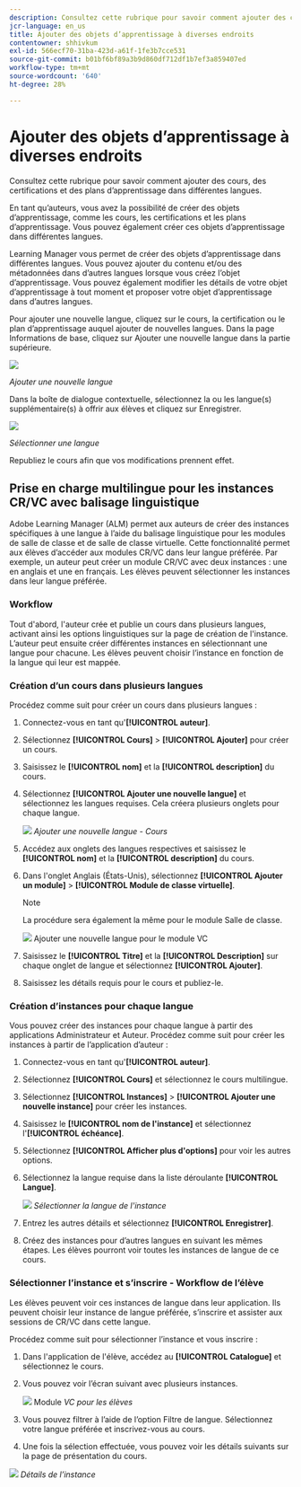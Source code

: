 ```yaml
---
description: Consultez cette rubrique pour savoir comment ajouter des cours, des certifications et des plans d’apprentissage dans différentes langues.
jcr-language: en_us
title: Ajouter des objets d’apprentissage à diverses endroits
contentowner: shhivkum
exl-id: 566ecf70-31ba-423d-a61f-1fe3b7cce531
source-git-commit: b01bf6bf89a3b9d860df712df1b7ef3a859407ed
workflow-type: tm+mt
source-wordcount: '640'
ht-degree: 28%

---
```


# Ajouter des objets d’apprentissage à diverses endroits

Consultez cette rubrique pour savoir comment ajouter des cours, des certifications et des plans d’apprentissage dans différentes langues.

En tant qu’auteurs, vous avez la possibilité de créer des objets d’apprentissage, comme les cours, les certifications et les plans d’apprentissage. Vous pouvez également créer ces objets d’apprentissage dans différentes langues.

Learning Manager vous permet de créer des objets d’apprentissage dans différentes langues. Vous pouvez ajouter du contenu et/ou des métadonnées dans d’autres langues lorsque vous créez l’objet d’apprentissage. Vous pouvez également modifier les détails de votre objet d’apprentissage à tout moment et proposer votre objet d’apprentissage dans d’autres langues.

Pour ajouter une nouvelle langue, cliquez sur le cours, la certification ou le plan d’apprentissage auquel ajouter de nouvelles langues. Dans la page Informations de base, cliquez sur Ajouter une nouvelle langue dans la partie supérieure.

![](assets/addnewlocale.png)

*Ajouter une nouvelle langue*

Dans la boîte de dialogue contextuelle, sélectionnez la ou les langue(s) supplémentaire(s) à offrir aux élèves et cliquez sur Enregistrer.

![](assets/selectlang.png)

*Sélectionner une langue*

Republiez le cours afin que vos modifications prennent effet.

## Prise en charge multilingue pour les instances CR/VC avec balisage linguistique

Adobe Learning Manager (ALM) permet aux auteurs de créer des instances spécifiques à une langue à l’aide du balisage linguistique pour les modules de salle de classe et de salle de classe virtuelle. Cette fonctionnalité permet aux élèves d’accéder aux modules CR/VC dans leur langue préférée. Par exemple, un auteur peut créer un module CR/VC avec deux instances : une en anglais et une en français. Les élèves peuvent sélectionner les instances dans leur langue préférée.

### Workflow

Tout d&#39;abord, l&#39;auteur crée et publie un cours dans plusieurs langues, activant ainsi les options linguistiques sur la page de création de l&#39;instance. L’auteur peut ensuite créer différentes instances en sélectionnant une langue pour chacune. Les élèves peuvent choisir l’instance en fonction de la langue qui leur est mappée.

### Création d’un cours dans plusieurs langues

Procédez comme suit pour créer un cours dans plusieurs langues :

1. Connectez-vous en tant qu&#39;**[!UICONTROL auteur]**.
2. Sélectionnez **[!UICONTROL Cours]** > **[!UICONTROL Ajouter]** pour créer un cours.
3. Saisissez le **[!UICONTROL nom]** et la **[!UICONTROL description]** du cours.
4. Sélectionnez **[!UICONTROL Ajouter une nouvelle langue]** et sélectionnez les langues requises. Cela créera plusieurs onglets pour chaque langue.

   ![](assets/language-tabs.png)
   _Ajouter une nouvelle langue - Cours_
5. Accédez aux onglets des langues respectives et saisissez le **[!UICONTROL nom]** et la **[!UICONTROL description]** du cours.
6. Dans l&#39;onglet Anglais (États-Unis), sélectionnez **[!UICONTROL Ajouter un module]** > **[!UICONTROL Module de classe virtuelle]**.

   >[!NOTE]
   >
   >La procédure sera également la même pour le module Salle de classe.

   ![](assets/vc-page.png)
Ajouter une nouvelle langue pour le module VC

7. Saisissez le **[!UICONTROL Titre]** et la **[!UICONTROL Description]** sur chaque onglet de langue et sélectionnez **[!UICONTROL Ajouter]**.
8. Saisissez les détails requis pour le cours et publiez-le.

### Création d’instances pour chaque langue

Vous pouvez créer des instances pour chaque langue à partir des applications Administrateur et Auteur. Procédez comme suit pour créer les instances à partir de l’application d’auteur :

1. Connectez-vous en tant qu&#39;**[!UICONTROL auteur]**.
2. Sélectionnez **[!UICONTROL Cours]** et sélectionnez le cours multilingue.
3. Sélectionnez **[!UICONTROL Instances]** > **[!UICONTROL Ajouter une nouvelle instance]** pour créer les instances.
4. Saisissez le **[!UICONTROL nom de l&#39;instance]** et sélectionnez l&#39;**[!UICONTROL échéance]**.
5. Sélectionnez **[!UICONTROL Afficher plus d&#39;options]** pour voir les autres options.
6. Sélectionnez la langue requise dans la liste déroulante **[!UICONTROL Langue]**.

   ![](assets/select-language.png)
   _Sélectionner la langue de l&#39;instance_

7. Entrez les autres détails et sélectionnez **[!UICONTROL Enregistrer]**.
8. Créez des instances pour d’autres langues en suivant les mêmes étapes. Les élèves pourront voir toutes les instances de langue de ce cours.

### Sélectionner l’instance et s’inscrire - Workflow de l’élève

Les élèves peuvent voir ces instances de langue dans leur application. Ils peuvent choisir leur instance de langue préférée, s’inscrire et assister aux sessions de CR/VC dans cette langue.

Procédez comme suit pour sélectionner l’instance et vous inscrire :

1. Dans l&#39;application de l&#39;élève, accédez au **[!UICONTROL Catalogue]** et sélectionnez le cours.
2. Vous pouvez voir l’écran suivant avec plusieurs instances.

   ![](assets/learner-view.png)
   Module _VC pour les élèves_

3. Vous pouvez filtrer à l’aide de l’option Filtre de langue. Sélectionnez votre langue préférée et inscrivez-vous au cours.
4. Une fois la sélection effectuée, vous pouvez voir les détails suivants sur la page de présentation du cours.

![](assets/course-overview.png)
_Détails de l’instance_




